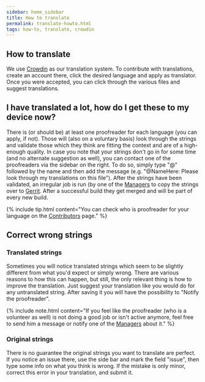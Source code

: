 ```yaml
---
sidebar: home_sidebar
title: How to translate
permalink: translate-howto.html
tags: how-to, translate, crowdin
---
```


## How to translate

We use [Crowdin](http://translate.lineageos.org/) as our translation system. To contribute with translations, create an account there, click the desired language and apply as translator. Once you were accepted, you can click through the various files and suggest translations.

## I have translated a lot, how do I get these to my device now?

There is (or should be) at least one proofreader for each language (you can apply, if not). Those will (also on a voluntary basis) look through the strings and validate those which they think are fitting the context and are of a high-enough quality. In case you note that your strings don't go in for some time (and no alternate suggestion as well), you can contact one of the proofreaders via the sidebar on the right. To do so, simply type "@" followed by the name and then add the message (e.g. "@NameHere: Please look through my translations on this file").
After the strings have been validated, an irregular job is run (by one of the [Managers](http://wiki.lineageos.org/contributors.html#translations-managers) to copy the strings over to [Gerrit](https://review.lineageos.org). After a successful build they get merged and will be part of every new build.

{% include tip.html content="You can check who is proofreader for your language on the [Contributors](http://wiki.lineageos.org/contributors.html#translations-proofreaders) page." %}

## Correct wrong strings

### Translated strings

Sometimes you will notice translated strings which seem to be slightly different from what you'd expect or simply wrong. There are various reasons to how this can happen, but still, the only relevant thing is how to improve the translation. Just suggest your translation like you would do for any untranslated string. After saving it you will have the possibility to "Notify the proofreader".

{% include note.html content="If you feel like the proofreader (who is a volunteer as well) is not doing a good job or isn't active anymore, feel free to send him a message or notify one of the [Managers](http://wiki.lineageos.org/contributors.html#translations-managers) about it." %}


### Original strings

There is no guarantee the original strings you want to translate are perfect. If you notice an issue there, use the side bar and mark the field "issue", then type some info on what you think is wrong. If the mistake is only minor, correct this error in your translation, and submit it.
